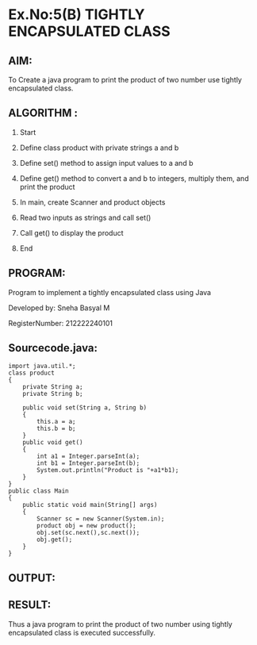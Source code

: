 # Ex.No:5(B) TIGHTLY ENCAPSULATED CLASS

## AIM:
To Create a java program to print the product of two number use tightly encapsulated class. 

## ALGORITHM :

1. Start

2. Define class product with private strings a and b

3. Define set() method to assign input values to a and b

4. Define get() method to convert a and b to integers, multiply them, and print the product

5. In main, create Scanner and product objects

6. Read two inputs as strings and call set()

7. Call get() to display the product

8. End

## PROGRAM:

Program to implement a tightly encapsulated class using Java

Developed by: Sneha Basyal M 

RegisterNumber: 212222240101  


## Sourcecode.java:
```
import java.util.*;
class product
{
    private String a;
    private String b;
    
    public void set(String a, String b)
    {
        this.a = a;
        this.b = b;
    }
    public void get()
    {
        int a1 = Integer.parseInt(a);
        int b1 = Integer.parseInt(b);
        System.out.println("Product is "+a1*b1);
    }
}
public class Main
{
    public static void main(String[] args)
    {
        Scanner sc = new Scanner(System.in);
        product obj = new product();
        obj.set(sc.next(),sc.next());
        obj.get();
    }
}
```

## OUTPUT:



## RESULT:
Thus a java program to print the product of two number using tightly encapsulated class is executed successfully.




